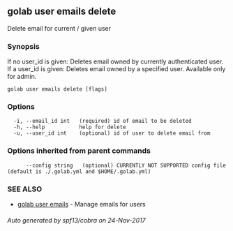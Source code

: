 ## golab user emails delete

Delete email for current / given user

### Synopsis


If no user_id is given: Deletes email owned by currently authenticated user.
If a user_id is given: Deletes email owned by a specified user. Available only for admin.

```
golab user emails delete [flags]
```

### Options

```
  -i, --email_id int   (required) id of email to be deleted
  -h, --help           help for delete
  -u, --user_id int    (optional) id of user to delete email from
```

### Options inherited from parent commands

```
      --config string   (optional) CURRENTLY NOT SUPPORTED config file (default is ./.golab.yml and $HOME/.golab.yml)
```

### SEE ALSO
* [golab user emails](golab_user_emails.md)	 - Manage emails for users

###### Auto generated by spf13/cobra on 24-Nov-2017
